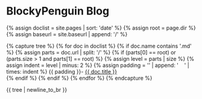 # BlockyPenguin Blog

{% assign doclist = site.pages | sort: 'date' %}
{% assign root = page.dir %}
{% assign baseurl = site.baseurl | append: '/' %}

{% capture tree %}
  {% for doc in doclist %}
    {% if doc.name contains '.md' %}
      {% assign parts = doc.url | split: '/' %}
      {% if (parts[0] == root) or (parts.size > 1 and parts[1] == root) %}
        {% assign level = parts | size %}
        {% assign indent = level | minus: 2 %}
        {% assign padding = '' | append: '&nbsp;&nbsp;&nbsp;&nbsp;' | times: indent %}
        {{ padding }}- <a href="{{ baseurl }}{{ doc.url }}">{{ doc.title }}</a><br>
      {% endif %}
    {% endif %}
  {% endfor %}
{% endcapture %}

{{ tree | newline_to_br }}